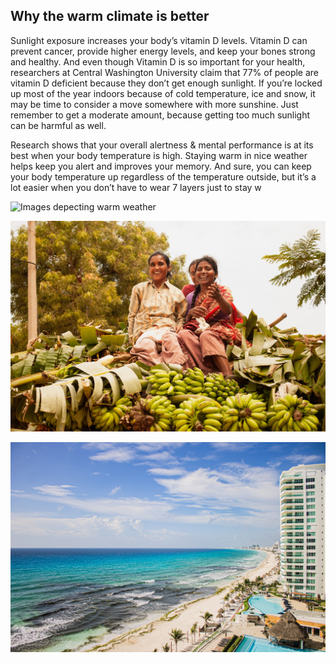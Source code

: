 ## Why the warm climate is better


Sunlight exposure increases your body’s vitamin D levels. Vitamin D can prevent cancer, provide higher energy levels, and keep your bones strong and healthy. And even though Vitamin D is so important for your health, researchers at Central Washington University claim that 77% of people are vitamin D deficient because they don’t get enough sunlight. If you’re locked up most of the year indoors because of cold temperature, ice and snow, it may be time to consider a move somewhere with more sunshine. Just remember to get a moderate amount, because getting too much sunlight can be harmful as well.

Research shows that your overall alertness & mental performance is at its best when your body temperature is high. Staying warm in nice weather helps keep you alert and improves your memory. And sure, you can keep your body temperature up regardless of the temperature outside, but it’s a lot easier when you don’t have to wear 7 layers just to stay w










![Images depecting warm weather](img/pexels-amit-shubinsky-16403289.jpg) 

![Images depecting warm weather](img/pexels-arti-agarwal-2880741.jpg) 

![Images depecting warm weather](img/pexels-tellez-erik-12956666.jpg) 